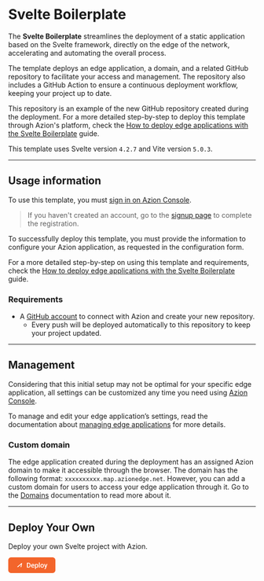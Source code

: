 # Svelte Boilerplate

The **Svelte Boilerplate** streamlines the deployment of a static application based on the Svelte framework, directly on the edge of the network, accelerating and automating the overall process.

The template deploys an edge application, a domain, and a related GitHub repository to facilitate your access and management. The repository also includes a GitHub Action to ensure a continuous deployment workflow, keeping your project up to date.

This repository is an example of the new GitHub repository created during the deployment. For a more detailed step-by-step to deploy this template through Azion's platform, check the [How to deploy edge applications with the Svelte Boilerplate](https://www.azion.com/en/documentation/products/guides/svelte-boilerplate/) guide.

This template uses Svelte version `4.2.7` and Vite version `5.0.3`.

---

## Usage information

To use this template, you must [sign in on Azion Console](https://console.azion.com/login).

> If you haven't created an account, go to the [signup page](https://console.azion.com/signup) to complete the registration.

To successfully deploy this template, you must provide the information to configure your Azion application, as requested in the configuration form.

For a more detailed step-by-step on using this template and requirements, check the [How to deploy edge applications with the Svelte Boilerplate](https://www.azion.com/en/documentation/products/guides/svelte-boilerplate/) guide.

### Requirements

- A [GitHub account](https://github.com/signup) to connect with Azion and create your new repository.
  - Every push will be deployed automatically to this repository to keep your project updated.
 
---

## Management

Considering that this initial setup may not be optimal for your specific edge application, all settings can be customized any time you need using [Azion Console](https://console.azion.com/).

To manage and edit your edge application’s settings, read the documentation about [managing edge applications](https://www.azion.com/en/documentation/products/edge-application/first-steps/) for more details.

### Custom domain

The edge application created during the deployment has an assigned Azion domain to make it accessible through the browser. The domain has the following format: `xxxxxxxxxx.map.azionedge.net`. However, you can add a custom domain for users to access your edge application through it. Go to the [Domains](https://www.azion.com/en/documentation/products/guides/configure-a-domain/) documentation to read more about it.

---

##  Deploy Your Own

Deploy your own Svelte project with Azion.

[![Deploy Button](/static/button.png)](https://console.azion.com/create/svelte/svelte-boilerplate "Deploy with Azion")
